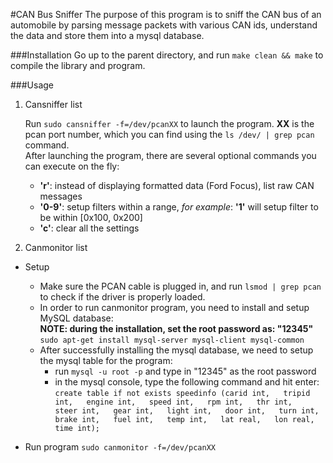 #CAN Bus Sniffer
The purpose of this program is to sniff the CAN bus of an automobile by parsing message packets with various CAN ids, understand the data and store them into a mysql database.

###Installation
Go up to the parent directory, and run `make clean && make` to compile the library and program.

###Usage
1. Cansniffer list

    Run `sudo cansniffer -f=/dev/pcanXX` to launch the program. **XX** is the pcan port number, which you can find using the `ls /dev/ | grep pcan` command.   
    After launching the program, there are several optional commands you can execute on the fly:  
     - **'r'**: instead of displaying formatted data (Ford Focus), list raw CAN messages
     - **'0-9'**: setup filters within a range, *for example*: **'1'** will setup filter to be within [0x100, 0x200]
     - **'c'**: clear all the settings  
    
2. Canmonitor list

 - Setup
   - Make sure the PCAN cable is plugged in, and run `lsmod | grep pcan` to check if the driver is properly loaded.
   - In order to run canmonitor program, you need to install and setup MySQL database:  
**NOTE: during the installation, set the root password as: "12345"**  
`sudo apt-get install mysql-server mysql-client mysql-common`  
   - After successfully installing the mysql database, we need to setup the mysql table for the program:
     - run
`mysql -u root -p` and type in "12345" as the root password  
     - in the mysql console, type the following command and hit enter:  
`create table if not exists speedinfo (carid int,   tripid int,   engine int,   speed int,   rpm int,   thr int,   steer int,   gear int,   light int,   door int,   turn int,   brake int,   fuel int,   temp int,   lat real,   lon real,   time int);`

 - Run program
`sudo canmonitor -f=/dev/pcanXX` 
